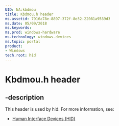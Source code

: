 ```yaml
---
UID: NA:kbdmou
title: Kbdmou.h header
ms.assetid: 7916a78e-8897-372f-8e32-22081a9589d3
ms.date: 05/09/2018
ms.keywords: 
ms.prod: windows-hardware
ms.technology: windows-devices
ms.topic: portal
product:
- Windows
tech.root: hid
---
```


# Kbdmou.h header


## -description


This header is used by hid. For more information, see:

- [Human Interface Devices (HID)](../_hid/index.md)
